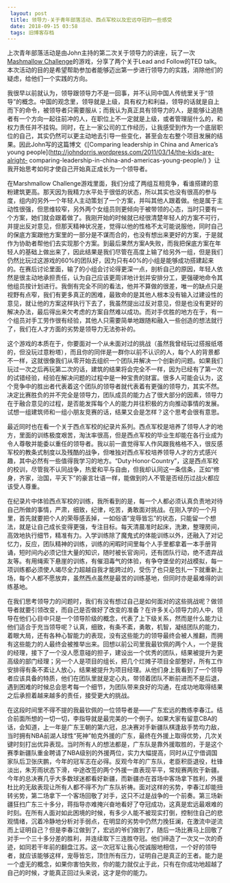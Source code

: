 ```yaml
---
 layout: post
 title: 领导力-关于青年部落活动、西点军校以及宏远夺冠的一些感受
 date: 2018-09-15 03:58
 tags: 旧博客存档
---
```

上次青年部落活动是由John主持的第二次关于领导力的讲座，玩了一次[Mashmallow
Challenge](http://marshmallowchallenge.com/Welcome.html)的游戏，分享了两个关于Lead and
Follow的TED talk。本次活动的目的是希望帮助参加者能够迈出第一步进行领导力的实践，消除他们的疑虑，给他们一个实践的方向。

我很早以前就认为，领导跟领导力不是一回事，并不认同中国人传统里关于“领导”的概念。中国的观念里，领导就是上级，具有权力和利益，领导的话就是自上而下的命令，被领导者只需要服从；而我认为真正具有领导力的人，是能够让追随者有一个方向一起往前冲的人，在职位上不一定就是上级，或者管理层什么的，和权力责任并不挂钩。同时，在上一家公司的工作经历，让我感受到作为一个底层职位的自己，其实仍然可以更主动地去引导一些变化，甚至会左右整个项目发展的结果。因此John写的这篇博文《[Comparing
leadership in China and America’s young
people](http://johndorris.wordpress.com/2011/03/14/the-kids-are-alright-
comparing-leadership-in-china-and-americas-young-people/)
》让我开始思考如何才使自己开始真正成长为一个领导者。

在Marshmallow
Challenge游戏里面，我们分成了两组互相竞争，看谁搭建的意粉建筑更高。那天因为我精力水平处于很低的状态，所以其实也没有很高的参与度，组内的另外一个年轻人主动策划了一个方案，并叫其他人跟着做。他是属于主动性很强，但思维较窄，另外两个女组员则更倾向于被带领的心态，当时只要有一个方案，她们就会跟着做了。我刚开始的时候就已经很清楚年轻人的方案不可行，并提出反对意见，但那天精神状况差，觉得以他的性格不太可能说服他，同时自己的保底方案跟他方案里的一部分是不谋而合的，也没有想出来更好的方案，于是就作为协助者帮他们去实现那个方案。到最后果然方案A失败，而我把保底方案在年轻人的基础上做出来了，因此结果是我们尽管在高度上输了给另外一组，但是我们仍然比玩过这游戏的60%的团队好，因为只有40%的小组是能够成功搭建起来的。在赛后讨论里面，输了的小组会讨论得更深一点，剖析自己的原因，年轻人依然是很主动地承担责任，认为自己应该更周详地计划并安排分工，更强硬地命令其他组员按计划进行。我倒有完全不同的看法，他并不算做的很差，唯一的缺点只是视野有点窄，我们有更多真正的困难，最致命的是其他人根本没有输入过建设性的意见，就让他的方案这样执行下去了，我虽然提出过反对意见，但是也没有更好的解决办法，最后得出来欠考虑的方案自然难以成功。而对手优胜的地方在于，有一个组员对手工劳作很有经验，其他人只需要简单地跟随和融入一些创造的想法就行了，我们在人才方面的劣势是领导力无法弥补的。

这个游戏的本质在于，你要面对一个从未面对过的挑战（虽然我曾经玩过搭报纸塔的，但没玩过意粉塔），而且你的同伴是一群你以前不认识的人，每个人的背景都不一样，这就很像我们从零开始去组织一个团队并解决一个创新的问题。如果我们玩过一次之后再玩第二次的话，建筑的结果将会完全不一样，因为已经有了第一次的试错经验，经验在解决问题的过程中是一种宝贵的财富。很多人可能会认为，这个竞争中的胜出者代表着这个团队的领导者就代表着有更强的领导力，其实不然。决定比赛胜负的并不完全是领导力，团队成员的能力占了很大部分的因素，领导力在于融合意见的过程，是否能发挥每个人的能力并往积极的方向推动事情的发展。试想一组建筑师和一组小朋友竞赛的话，结果又会是怎样？这个思考会很有意思。

最近同时也在看一个关于西点军校的纪录片系列。西点军校是培养了领导人才的地方，里面的训练极度艰苦，淘汰率很高，但是西点军校的毕业生却能在各行业成为令人尊敬并能委以重任的领导者。我以前一直觉得军人作风跟我格格不入，很反感军校的教条式制度以及残酷的战争，但唯独对西点军校培养领导人才的方式感兴趣，其中必然有一些值得我学习的地方。“Duty·Honor·Country”，这是西点军校的校训，尽管我不认同战争，热爱和平与自由，但我却认同这一条信条，正如“修身，齐家，治国，平天下”的豪言壮语一样，能做到的人不管是否经历过战火都应该受人尊重。

在纪录片中体验西点军校的训练，我所看到的是，每一个人都必须认真负责地对待自己所做的事情，严肃，细致，纪律，吃苦，勇敢面对挑战。在刚入学的一个月里，首先就要把个人的荣辱感丢掉，一如俗语“宠辱皆忘”的状态，只能留一个想法，就是让自己成长变得更强，专注目标。每天清晨准时起床，洗漱，整理房间，高效地执行细节，精准有力。入学训练除了魔鬼式的体能训练以外，还融入了对记忆力，反应，团队精神的训练，训练的闲暇时间里每个人手里都拿着一本手册背诵，短时间内必须记住大量的知识，随时被长官询问，还有团队行动，绝不遗弃战友等。有用绳索下悬崖的训练，有催泪毒气的体验，有争夺堡垒的对战模拟，每一项训练都必须使人竭尽全力超越自我才能跨过的，受伤了也只是包扎一下就重新上场，每个人都不愿放弃，虽然西点虽然是最苦的训练基地，但同时亦是最难得的训练基地。

在我们思考领导力的问题时，我们有没有想过自己是如何面对的这些挑战呢？做领导者就要引领改变，而自己是否做好了改变的准备？在许多关心领导力的人中，领导在他们心目中只是一个领导阶级的概念，代表了上下级关系，然而是什么能力让他们适合于充当领导呢？认真，细致，有条不紊，勇敢，机智，凝结团队的能力，着眼大局，还有各种心智能力的表现，没有这些能力的领导最终会被人推翻，而拥有这些能力的人最终会被推举出来。回想以前公司里我最钦佩的两个人，一个是我的经理，接下了一个没人愿意碰的担子，建设出一个优秀的团队，结果被提升为更高级的部门经理；另一个人是项目的组长，把几个烂摊子项目全部整好，所有工作安排得有条不紊让人放心，结果被提升为项目经理。从他们身上我看到了一个领导者应该具备的特质，他们在团队里就是定心丸，带领着团队不断前进而不是后退，遇到困难的时候总会思考每一个细节，为团队带来良好的沟通，在成功地取得结果之后承担着越来越多的责任，接受更大的挑战。

在这段时间里不得不提的我最钦佩的一位领导者是——广东宏远的教练李春江。结合前面所想的一切一切，李指导就是最完美的一个例子。如果大家有留意CBA的话，会知道，上一年是广东王朝的第六冠，总决赛对手新疆队棋逢敌手势均力敌，当时拥有NBA前湖人球性“死神”帕克外援的广东，最终在外援上取得优势，几次关键时刻打出优异表现。当时所有人的想法都是，广东队是靠外援取胜的，于是这个赛季新疆队重金聘请了NBA级别的外援两位，实力大幅提高，同时从辽宁借调国家队后卫张庆鹏，今年的冠军志在必得。反观今年的广东队，老臣积臣退役，杜锋淡出，朱芳雨状态下滑，中途改签的两个外援一直表现平平，常规赛两败于新疆。今年的总决赛几乎大多数球迷都看好新疆，而新疆亦在首场中客场拿下胜利，外援杜比的无敌表现让所有人都不得不为广东队祈祷。面对这样的劣势，李春江却能扭转劣势，第二场拿下一个客场回敬了对手，这只不过是战争的一个前奏。第三场新疆狂扫广东三十多分，蒋指导亦难掩兴奋地看好了夺冠成功，这真是宏远最艰难的时刻。在所有人面对如此困境的时候，有多少人能不被现实打倒，控制住自己的悲观情绪，沉着冷静地分析对手弱点，在明显的劣势中仍然力挽狂澜，在激流中逆流而上证明自己？但是李春江做到了，宏远的爷们做到了，随后一场比赛马上回敬了对手一个三十多分差的胜利，并连续取下三连胜夺冠。他们缔造了一次又一次的奇迹，如同若干年前的翻盘江苏。这一次冠军让我心悦诚服地相信，一个好的领导者，就应该能够这样，宠辱皆忘，顶住所有压力，证明自己是真正的王者。能力是一个虚无的概念，如果你害怕失败，你的能力就仅止于此，只有在你成功地超越了自己的时候，才能真正回过头来说，这才是你的能力。


